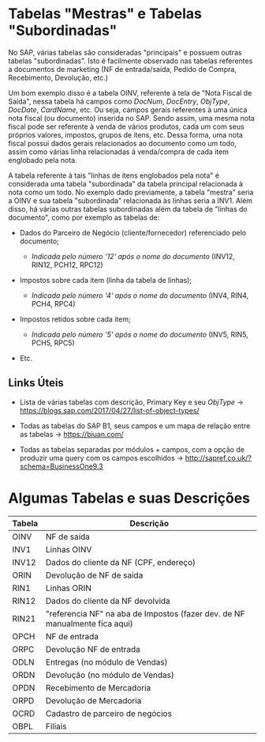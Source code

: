 # Tabelas "Mestras" e Tabelas "Subordinadas"

No SAP, várias tabelas são consideradas "principais" e possuem outras tabelas "subordinadas". Isto é facilmente observado nas tabelas referentes a 
documentos de marketing (NF de entrada/saída, Pedido de Compra, Recebimento, Devolução, etc.)

Um bom exemplo disso é a tabela OINV, referente à tela de "Nota Fiscal de Saída", nessa tabela há campos como _DocNum_, _DocEntry_, _ObjType_, _DocDate_, _CardName_, etc.
Ou seja, campos gerais referentes à uma única nota fiscal (ou documento) inserida no SAP. Sendo assim, uma mesma nota fiscal pode ser referente à venda de 
vários produtos, cada um com seus próprios valores, impostos, grupos de itens, etc. Dessa forma, uma nota fiscal possui dados gerais relacionados ao documento como um
todo, assim como várias linha relacionadas à venda/compra de cada item englobado pela nota.

A tabela referente à tais "linhas de itens englobados pela nota" é considerada uma tabela "subordinada" da tabela principal relacionada à nota como um todo. No exemplo
dado previamente, a tabela "mestra" seria a OINV e sua tabela "subordinada" relacionada às linhas seria a INV1. Além disso, há várias outras tabelas subordinadas além
da tabela de "linhas do documento", como por exemplo as tabelas de:

- Dados do Parceiro de Negócio (cliente/fornecedor) referenciado pelo documento;
  - _Indicada pelo número '12' após o nome do documento_ (INV12, RIN12, PCH12, RPC12)

- Impostos sobre cada item (linha da tabela de linhas);
  - _Indicada pelo número '4' após o nome do documento_ (INV4, RIN4, PCH4, RPC4)

- Impostos retidos sobre cada item;
  - _Indicada pelo número '5' após o nome do documento_ (INV5, RIN5, PCH5, RPC5)

- Etc.

## Links Úteis

- Lista de várias tabelas com descrição, Primary Key e seu _ObjType_ -> https://blogs.sap.com/2017/04/27/list-of-object-types/

- Todas as tabelas do SAP B1, seus campos e um mapa de relação entre as tabelas -> https://biuan.com/

- Todas as tabelas separadas por módulos + campos, com a opção de produzir uma query com os campos escolhidos -> http://sapref.co.uk/?schema=BusinessOne9.3

# Algumas Tabelas e suas Descrições

|   Tabela 	| Descrição  	|
|-----------|-------------|
| OINV	    | NF de saída  	|
| INV1  	  | Linhas OINV  	|
| INV12  	  | Dados do cliente da NF (CPF, endereço)  	|
| ORIN      | Devolução de NF de saida  	|
| RIN1      | Linhas ORIN  	|
| RIN12     | Dados do cliente da NF devolvida 	|
| RIN21     | "referencia NF" na aba de Impostos (fazer dev. de NF manualmente fica aqui) 	|
| OPCH      | NF de entrada 	|
| ORPC      | Devolução NF de entrada 	|
| ODLN      | Entregas (no módulo de Vendas) 	|
| ORDN      | Devolução (no módulo de Vendas)	|
| OPDN      | Recebimento de Mercadoria 	|
| ORPD      | Devolução de Mercadoria 	|
| OCRD      | Cadastro de parceiro de negócios 	|
| OBPL      | Filiais 	|
